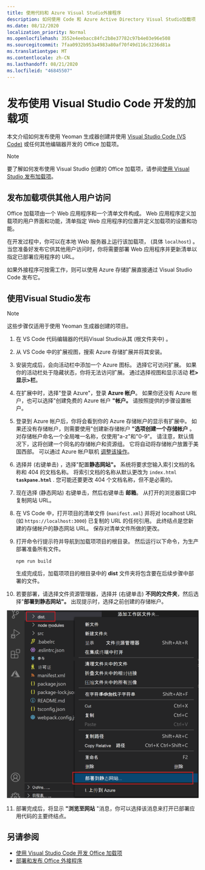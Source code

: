 ```yaml
---
title: 使用代码和 Azure Visual Studio外接程序
description: 如何使用 Code 和 Azure Active Directory Visual Studio加载项
ms.date: 08/12/2020
localization_priority: Normal
ms.openlocfilehash: 3552e4eebacc84fc2b8e37782c97b4e03e96e508
ms.sourcegitcommit: 7faa0932b953a4983a80af70f49d116c3236d81a
ms.translationtype: MT
ms.contentlocale: zh-CN
ms.lasthandoff: 08/21/2020
ms.locfileid: "46845507"
---
```

# <a name="publish-an-add-in-developed-with-visual-studio-code"></a>发布使用 Visual Studio Code 开发的加载项

本文介绍如何发布使用 Yeoman 生成器创建并使用 [Visual Studio Code (VS Code)](https://code.visualstudio.com) 或任何其他编辑器开发的 Office 加载项。

> [!NOTE]
> 要了解如何发布使用 Visual Studio 创建的 Office 加载项，请参阅[使用 Visual Studio 发布加载项](package-your-add-in-using-visual-studio.md)。

## <a name="publishing-an-add-in-for-other-users-to-access"></a>发布加载项供其他人用户访问

Office 加载项由一个 Web 应用程序和一个清单文件构成。 Web 应用程序定义加载项的用户界面和功能，清单指定 Web 应用程序的位置并定义加载项的设置和功能。

在开发过程中，你可以在本地 Web 服务器上运行该加载项， (具体 `localhost`) 。 当您准备好发布它供其他用户访问时，你将需要部署 Web 应用程序并更新清单以指定已部署应用程序的 URL。

如果外接程序可按需工作，则可以使用 Azure 存储扩展直接通过 Visual Studio Code 发布它。

## <a name="using-visual-studio-code-to-publish"></a>使用Visual Studio发布

>[!NOTE]
> 这些步骤仅适用于使用 Yeoman 生成器创建的项目。

1. 在 VS Code 代码编辑器的代码Visual Studio从其 (根文件夹中) 。
2. 从 VS Code 中的扩展视图，搜索 Azure 存储扩展并将其安装。
3. 安装完成后，会向活动栏中添加一个 Azure 图标。 选择它可访问扩展。 如果你的活动栏处于隐藏状态，你将无法访问扩展。 通过选择视图和显示活动 **栏>显示>栏**。
4. 在扩展中时，选择"登录 Azure"，登录 **Azure 帐户**。 如果你还没有 Azure 帐户，也可以选择"创建免费的 Azure 帐户 **"帐户。** 请按照提供的步骤设置帐户。
5. 登录到 Azure 帐户后，你将会看到你的 Azure 存储帐户的显示有扩展中。 如果还没有存储帐户，则需要使用"创建新存储帐户 **"选项创建一个存储帐户** 。 对存储帐户命名一个全局唯一名称，仅使用"a-z"和"0-9"。 请注意，默认情况下，这将创建一个同名的存储帐户和资源组。 它将自动将存储帐户放置于美国西部。 可以通过 Azure 帐户联机 [调整该操作](https://portal.azure.com/)。
6. 选择并 (右键单击) ，选择"配置**静态网站"。** 系统将要求您输入索引文档的名称和 404 的文档名称。 将索引文档的名称从默认更改为 `index.html` **`taskpane.html`** . 您可能还要更改 404 个文档名称，但不是必需的。
7. 现在选择 (静态网站) 右键单击，然后右键单击 **邮箱**。 从打开的浏览器窗口中复制网站 URL。
8. 在 VS Code 中，打开项目的清单文件 (`manifest.xml`) 并将对 localhost URL (如 `https://localhost:3000`) 已复制的 URL 的任何引用。 此终结点是您新建的存储帐户的静态网站 URL。 保存对清单文件所做的更改。
9. 打开命令行提示符并导航到加载项项目的根目录。 然后运行以下命令，为生产部署准备所有文件。

    ```command&nbsp;line
    npm run build
    ```

    生成完成后，加载项项目的根目录中的 **dist** 文件夹将包含要在后续步骤中部署的文件。

10. 若要部署，请选择文件资源管理器，选择并 (右键单击) **不同的文件夹**，然后选择"**部署到静态网站"。** 出现提示时，选择之前创建的存储帐户。

![部署到静态网站](../images/deploy-to-static-website.png)

11. 部署完成后，将显示 **"浏览至网站** "消息，你可以选择该消息来打开已部署应用代码的主要终结点。

## <a name="see-also"></a>另请参阅

- [使用 Visual Studio Code 开发 Office 加载项](../develop/develop-add-ins-vscode.md)
- [部署和发布 Office 外接程序](../publish/publish.md)
